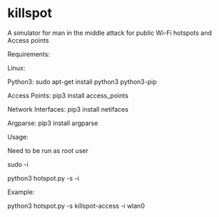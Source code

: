 # killspot
A simulator for man in the middle attack for public Wi-Fi hotspots and Access points

Requirements:

Linux:

Python3: sudo apt-get install python3 python3-pip

Access Points: pip3 install access_points

Network Interfaces: pip3 install netifaces

Argparse: pip3 install argparse



Usage:

Need to be run as root user

sudo -i


python3 hotspot.py -s <SSID> -i <Wi-Fi Interface>

Example: 

python3 hotspot.py -s killspot-access -i wlan0